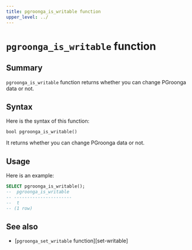 ```yaml
---
title: pgroonga_is_writable function
upper_level: ../
---
```


# `pgroonga_is_writable` function

## Summary

`pgroonga_is_writable` function returns whether you can change PGroonga data or not.

## Syntax

Here is the syntax of this function:

```text
bool pgroonga_is_writable()
```

It returns whether you can change PGroonga data or not.

## Usage

Here is an example:

```sql
SELECT pgroonga_is_writable();
--  pgroonga_is_writable 
-- ----------------------
--  t
-- (1 row)
```

## See also

  * [`pgroonga_set_writable` function][set-writable]

[is-writable]:pgroonga-is-writable.html
